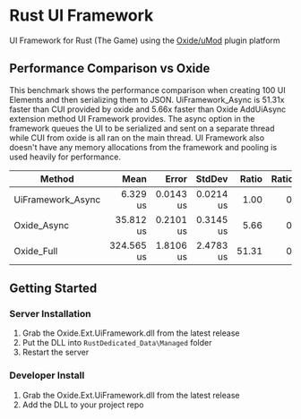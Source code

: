 # Rust UI Framework
UI Framework for Rust (The Game) using the [Oxide/uMod](https://umod.org) plugin platform

## Performance Comparison vs Oxide

This benchmark shows the performance comparison when creating 100 UI Elements and then serializing them to JSON.
UiFramework_Async is 51.31x faster than CUI provided by oxide and 5.66x faster than Oxide AddUiAsync extension method UI Framework provides.
The async option in the framework queues the UI to be serialized and sent on a separate thread while CUI from oxide is all ran on the main thread.
UI Framework also doesn't have any memory allocations from the framework and pooling is used heavily for performance.

| Method            | Mean       | Error     | StdDev    | Ratio | RatioSD | Gen0    | Gen1   | Allocated |
|------------------ |-----------:|----------:|----------:|------:|--------:|--------:|-------:|----------:|
| UiFramework_Async |   6.329 us | 0.0143 us | 0.0214 us |  1.00 |    0.00 |       - |      - |         - |
| Oxide_Async       |  35.812 us | 0.2101 us | 0.3145 us |  5.66 |    0.05 |  2.9907 | 0.3052 |   51792 B |
| Oxide_Full        | 324.565 us | 1.8106 us | 2.4783 us | 51.31 |    0.33 | 11.7188 | 1.9531 |  204088 B |


## Getting Started

### Server Installation
1. Grab the Oxide.Ext.UiFramework.dll from the latest release
2. Put the DLL into `RustDedicated_Data\Managed` folder
3. Restart the server

### Developer Install
1. Grab the Oxide.Ext.UiFramework.dll from the latest release
2. Add the DLL to your project repo